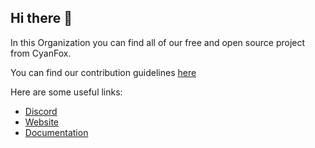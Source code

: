 ## Hi there 👋

In this Organization you can find all of our free and open source project from CyanFox.

You can find our contribution guidelines [here](https://github.com/CyanFox-Projects/.github/blob/main/CONTRIBUTING.md)

Here are some useful links:
- [Discord](https://discord.cyanfox.de)
- [Website](https://cyanfox.de)
- [Documentation](https://docs.cyanfox.de)

